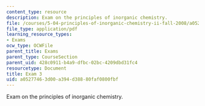 ```yaml
---
content_type: resource
description: Exam on the principles of inorganic chemistry.
file: /courses/5-04-principles-of-inorganic-chemistry-ii-fall-2008/a05277463d00a394d38880faf0800fbf_exam3.pdf
file_type: application/pdf
learning_resource_types:
- Exams
ocw_type: OCWFile
parent_title: Exams
parent_type: CourseSection
parent_uid: 428c0911-b4a9-dfbc-02bc-4209dbd31fc4
resourcetype: Document
title: Exam 3
uid: a0527746-3d00-a394-d388-80faf0800fbf
---
```

Exam on the principles of inorganic chemistry.

